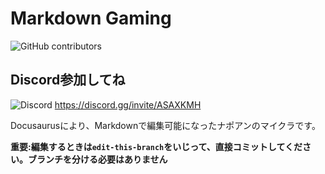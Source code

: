 # Markdown Gaming

![GitHub contributors](https://img.shields.io/github/contributors/sasigume/markdown-gaming)

## Discord参加してね

![Discord](https://img.shields.io/discord/390466362373570561)
https://discord.gg/invite/ASAXKMH

Docusaurusにより、Markdownで編集可能になったナポアンのマイクラです。

**重要:編集するときは`edit-this-branch`をいじって、直接コミットしてください。ブランチを分ける必要はありません**